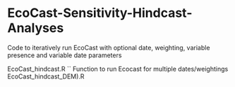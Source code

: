 # EcoCast-Sensitivity-Hindcast-Analyses
Code to iteratively run EcoCast with optional date, weighting, variable presence and variable date parameters

EcoCast_hindcast.R
``      Function to run Ecocast for multiple dates/weightings
EcoCast_hindcast_DEM).R
`````Example code for running EcoCast_hindcast()
